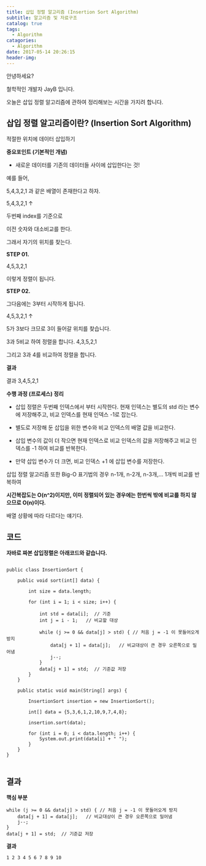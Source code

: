 ```yaml
---
title: 삽입 정렬 알고리즘 (Insertion Sort Algorithm)
subtitle: 알고리즘 및 자료구조
catalog: true
tags:
  - Algorithm
catagories:
  - Algorithm
date: 2017-05-14 20:26:15
header-img:
---
```



안녕하세요?

철학적인 개발자 JayB 입니다.

오늘은 삽입 정렬 알고리즘에 관하여 정리해보는 시간을 가지려 합니다.

## 삽입 정렬 알고리즘이란? (Insertion Sort Algorithm)

적절한 위치에 데이터 삽입하기

**중요포인트 (기본적인 개념)**

* 새로운 데이터를 기존의 데이터들 사이에 삽입한다는 것!

예를 들어,

5,4,3,2,1 과 같은 배열이 존재한다고 하자.

5,4,3,2,1
  ↑

두번째 index를 기준으로

이전 숫자와 대소비교를 한다.

그래서 자기의 위치를 찾는다.

**STEP 01.**

4,5,3,2,1

이렇게 정렬이 됩니다.

**STEP 02.**

그다음에는 3부터 시작하게 됩니다.

4,5,3,2,1
    ↑

5가 3보다 크므로 3이 들어갈 위치를 찾습니다.

3과 5비교 하여 정렬을 합니다. 4,3,5,2,1

그리고 3과 4를 비교하여 정렬을 합니다.

**결과**

결과 3,4,5,2,1

**수행 과정 (프로세스) 정리**

* 삽입 정렬은 두번째 인덱스에서 부터 시작한다.
  현재 인덱스는 별도의 std 라는 변수에 저장해주고, 비교 인덱스를 현재 인덱스 -1로 잡는다.

* 별도로 저장해 둔 삽입을 위한 변수와 비교 인덱스의 배열 값을 비교한다.

* 삽입 변수의 값이 더 작으면 현재 인덱스로 비교 인덱스의 값을 저장해주고 비교 인덱스를 -1 하여 비교를 반복한다.

* 만약 삽입 변수가 더 크면, 비교 인덱스 +1 에 삽입 변수를 저장한다.

삽입 정렬 알고리즘 또한 Big-O 표기법의 경우 n-1개, n-2개, n-3개,... 1개씩 비교를 반복하여

**시간복잡도는 O(n^2)이지만, 이미 정렬되어 있는 경우에는 한번씩 밖에 비교를 하지 않으므로 O(n)이다.**

배열 상황에 따라 다르다는 얘기다.

## 코드

**자바로 짜본 삽입정렬은 아래코드와 같습니다.**

<pre>
<code>
public class InsertionSort {

	public void sort(int[] data) {

		int size = data.length;

		for (int i = 1; i < size; i++) {

			int std = data[i];  // 기준
			int j = i - 1;   // 비교할 대상

			while (j >= 0 && data[j] > std) { // 처음 j = -1 이 못들어오게 방지
				data[j + 1] = data[j];   // 비교대상이 큰 경우 오른쪽으로 밀어냄
				j--;
			}
			data[j + 1] = std;  // 기준값 저장
		}
	}

	public static void main(String[] args) {

		InsertionSort insertion = new InsertionSort();

		int[] data = {5,3,6,1,2,10,9,7,4,8};

		insertion.sort(data);

		for (int i = 0; i < data.length; i++) {
			System.out.print(data[i] + " ");
		}
	}
}
</code>
</pre>


## 결과

**핵심 부분**

```
while (j >= 0 && data[j] > std) { // 처음 j = -1 이 못들어오게 방지
	data[j + 1] = data[j];   // 비교대상이 큰 경우 오른쪽으로 밀어냄
	j--;
}
data[j + 1] = std;  // 기준값 저장
```

**결과**

```
1 2 3 4 5 6 7 8 9 10
```
